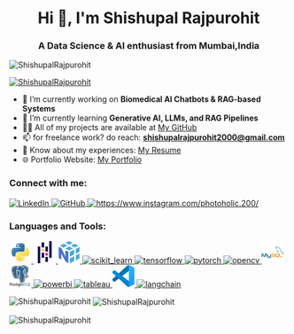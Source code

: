 <h1 align="center">Hi 👋, I'm Shishupal Rajpurohit</h1>
<h3 align="center">A Data Science & AI enthusiast from Mumbai,India</h3>

<p align="left"> 
  <img src="https://komarev.com/ghpvc/?username=ShishupalRajpurohit&label=Profile%20views&color=0e75b6&style=flat" alt="ShishupalRajpurohit" /> 
</p>

<p align="left"> 
  <a href="https://github.com/ryo-ma/github-profile-trophy">
    <img src="https://github-profile-trophy.vercel.app/?username=ShishupalRajpurohit&theme=github_dark" alt="ShishupalRajpurohit" />
  </a> 
</p>

- 🔭 I’m currently working on **Biomedical AI Chatbots & RAG-based Systems**  
- 🌱 I’m currently learning **Generative AI, LLMs, and RAG Pipelines**  
- 👨‍💻 All of my projects are available at [My GitHub](https://github.com/ShishupalRajpurohit)  
- 📫 for freelance work? do reach: **shishupalrajpurohit2000@gmail.com**  
- 📄 Know about my experiences: [My Resume](https://drive.google.com/file/d/1lIr5S5skR77zCoy3PfAcKtPcpTxupZKu/view?usp=sharing)  
- 🌐 Portfolio Website: [My Portfolio](https://sites.google.com/view/shishupals-portfolio/home)  

<h3 align="left">Connect with me:</h3>
<p align="left">
<a href="https://linkedin.com/in/shishupal-rajpurohit-039290190/" target="blank">
  <img align="center" src="https://raw.githubusercontent.com/rahuldkjain/github-profile-readme-generator/master/src/images/icons/Social/linked-in-alt.svg" alt="LinkedIn" height="30" width="40" />
</a>
<a href="https://github.com/ShishupalRajpurohit" target="blank">
  <img align="center" src="https://cdn.jsdelivr.net/npm/simple-icons@v9/icons/github.svg" alt="GitHub" height="30" width="40" />
</a>
<a href="https://instagram.com/https://www.instagram.com/phoneclicker_/" target="blank"><img align="center" src="https://raw.githubusercontent.com/rahuldkjain/github-profile-readme-generator/master/src/images/icons/Social/instagram.svg" alt="https://www.instagram.com/photoholic.200/" height="30" width="40" /></a>
</p>
</p>

<h3 align="left">Languages and Tools:</h3>
<p align="left"> 
  <a href="https://www.python.org" target="_blank" rel="noreferrer"> 
    <img src="https://raw.githubusercontent.com/devicons/devicon/master/icons/python/python-original.svg" alt="python" width="40" height="40"/> 
  </a>
  <a href="https://pandas.pydata.org/" target="_blank" rel="noreferrer"> 
    <img src="https://raw.githubusercontent.com/devicons/devicon/master/icons/pandas/pandas-original.svg" alt="pandas" width="40" height="40"/> 
  </a>
  <a href="https://numpy.org/" target="_blank" rel="noreferrer"> 
    <img src="https://raw.githubusercontent.com/devicons/devicon/master/icons/numpy/numpy-original.svg" alt="numpy" width="40" height="40"/> 
  </a>
  <a href="https://scikit-learn.org/" target="_blank" rel="noreferrer"> 
    <img src="https://upload.wikimedia.org/wikipedia/commons/0/05/Scikit_learn_logo_small.svg" alt="scikit_learn" width="40" height="40"/> 
  </a>
  <a href="https://www.tensorflow.org" target="_blank" rel="noreferrer"> 
    <img src="https://www.vectorlogo.zone/logos/tensorflow/tensorflow-icon.svg" alt="tensorflow" width="40" height="40"/> 
  </a>
  <a href="https://pytorch.org/" target="_blank" rel="noreferrer"> 
    <img src="https://www.vectorlogo.zone/logos/pytorch/pytorch-icon.svg" alt="pytorch" width="40" height="40"/> 
  </a>
  <a href="https://opencv.org/" target="_blank" rel="noreferrer"> 
    <img src="https://www.vectorlogo.zone/logos/opencv/opencv-icon.svg" alt="opencv" width="40" height="40"/> 
  </a>
  <a href="https://www.mysql.com/" target="_blank" rel="noreferrer"> 
    <img src="https://raw.githubusercontent.com/devicons/devicon/master/icons/mysql/mysql-original-wordmark.svg" alt="mysql" width="40" height="40"/> 
  </a>
  <a href="https://www.postgresql.org/" target="_blank" rel="noreferrer"> 
    <img src="https://raw.githubusercontent.com/devicons/devicon/master/icons/postgresql/postgresql-original-wordmark.svg" alt="postgresql" width="40" height="40"/> 
  </a>
  <a href="https://powerbi.microsoft.com/" target="_blank" rel="noreferrer"> 
    <img src="https://upload.wikimedia.org/wikipedia/commons/c/cf/New_Power_BI_Logo.svg" alt="powerbi" width="40" height="40"/> 
  </a>
  <a href="https://www.tableau.com/" target="_blank" rel="noreferrer"> 
    <img src="https://cdn.worldvectorlogo.com/logos/tableau-software.svg" alt="tableau" width="40" height="40"/> 
  </a>
  <a href="https://code.visualstudio.com/" target="_blank" rel="noreferrer"> 
    <img src="https://raw.githubusercontent.com/devicons/devicon/master/icons/vscode/vscode-original.svg" alt="vs code" width="40" height="40"/> 
  </a>
  <a href="https://www.langchain.com/" target="_blank" rel="noreferrer"> 
    <img src="https://raw.githubusercontent.com/langchain-ai/.github/main/profile/logo-light.svg" alt="langchain" width="40" height="40"/> 
  </a>
</p>


<p>
  <img align="left" 
       src="https://github-readme-stats.vercel.app/api/top-langs?username=ShishupalRajpurohit&show_icons=true&locale=en&layout=compact&theme=github_dark" 
       alt="ShishupalRajpurohit" />
</p>

<p>
  &nbsp;<img align="center" 
             src="https://github-readme-stats.vercel.app/api?username=ShishupalRajpurohit&show_icons=true&locale=en&theme=github_dark" 
             alt="ShishupalRajpurohit" />
</p>

<p>
  <img align="center" 
       src="https://github-readme-streak-stats.herokuapp.com?user=ShishupalRajpurohit&theme=github-dark&date_format=M%20j%5B%2C%20Y%5D" 
       alt="ShishupalRajpurohit" />
</p>

